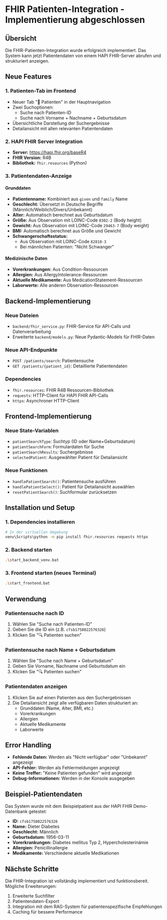 # FHIR Patienten-Integration - Implementierung abgeschlossen

## Übersicht

Die FHIR-Patienten-Integration wurde erfolgreich implementiert. Das System kann jetzt Patientendaten von einem HAPI FHIR-Server abrufen und strukturiert anzeigen.

## Neue Features

### 1. Patienten-Tab im Frontend
- Neuer Tab "🏥 Patienten" in der Hauptnavigation
- Zwei Suchoptionen:
  - Suche nach Patienten-ID
  - Suche nach Vorname + Nachname + Geburtsdatum
- Übersichtliche Darstellung der Suchergebnisse
- Detailansicht mit allen relevanten Patientendaten

### 2. HAPI FHIR Server Integration
- **Server:** https://hapi.fhir.org/baseR4
- **FHIR Version:** R4B
- **Bibliothek:** `fhir.resources` (Python)

### 3. Patientendaten-Anzeige

#### Grunddaten
- **Patientenname:** Kombiniert aus `given` und `family` Name
- **Geschlecht:** Übersetzt in Deutsche Begriffe (Männlich/Weiblich/Divers/Unbekannt)
- **Alter:** Automatisch berechnet aus Geburtsdatum
- **Größe:** Aus Observation mit LOINC-Code `8302-2` (Body height)
- **Gewicht:** Aus Observation mit LOINC-Code `29463-7` (Body weight)
- **BMI:** Automatisch berechnet aus Größe und Gewicht
- **Schwangerschaftsstatus:** 
  - Aus Observation mit LOINC-Code `82810-3`
  - Bei männlichen Patienten: "Nicht Schwanger"

#### Medizinische Daten
- **Vorerkrankungen:** Aus Condition-Ressourcen
- **Allergien:** Aus AllergyIntolerance-Ressourcen  
- **Aktuelle Medikamente:** Aus MedicationStatement-Ressourcen
- **Laborwerte:** Alle anderen Observation-Ressourcen

## Backend-Implementierung

### Neue Dateien
- `backend/fhir_service.py`: FHIR-Service für API-Calls und Datenverarbeitung
- Erweiterte `backend/models.py`: Neue Pydantic-Models für FHIR-Daten

### Neue API-Endpunkte
- `POST /patients/search`: Patientensuche
- `GET /patients/{patient_id}`: Detaillierte Patientendaten

### Dependencies
- `fhir.resources`: FHIR R4B Ressourcen-Bibliothek
- `requests`: HTTP-Client für HAPI FHIR API-Calls
- `httpx`: Asynchroner HTTP-Client

## Frontend-Implementierung

### Neue State-Variablen
- `patientSearchType`: Suchtyp (ID oder Name+Geburtsdatum)
- `patientSearchForm`: Formulardaten für Suche
- `patientSearchResults`: Suchergebnisse
- `selectedPatient`: Ausgewählter Patient für Detailansicht

### Neue Funktionen
- `handlePatientSearch()`: Patientensuche ausführen
- `handlePatientSelect()`: Patient für Detailansicht auswählen
- `resetPatientSearch()`: Suchformular zurücksetzen

## Installation und Setup

### 1. Dependencies installieren
```bash
# In der virtuellen Umgebung
venv\Scripts\python -m pip install fhir.resources requests httpx
```

### 2. Backend starten
```bash
.\start_backend_venv.bat
```

### 3. Frontend starten (neues Terminal)
```bash
.\start_frontend.bat
```

## Verwendung

### Patientensuche nach ID
1. Wählen Sie "Suche nach Patienten-ID"
2. Geben Sie die ID ein (z.B. `cfsb1758022576326`)
3. Klicken Sie "🔍 Patienten suchen"

### Patientensuche nach Name + Geburtsdatum
1. Wählen Sie "Suche nach Name + Geburtsdatum"
2. Geben Sie Vorname, Nachname und Geburtsdatum ein
3. Klicken Sie "🔍 Patienten suchen"

### Patientendaten anzeigen
1. Klicken Sie auf einen Patienten aus den Suchergebnissen
2. Die Detailansicht zeigt alle verfügbaren Daten strukturiert an:
   - Grunddaten (Name, Alter, BMI, etc.)
   - Vorerkrankungen
   - Allergien  
   - Aktuelle Medikamente
   - Laborwerte

## Error Handling

- **Fehlende Daten:** Werden als "Nicht verfügbar" oder "Unbekannt" angezeigt
- **API-Fehler:** Werden als Fehlermeldungen angezeigt
- **Keine Treffer:** "Keine Patienten gefunden" wird angezeigt
- **Debug-Informationen:** Werden in der Konsole ausgegeben

## Beispiel-Patientendaten

Das System wurde mit dem Beispielpatient aus der HAPI FHIR Demo-Datenbank getestet:
- **ID:** `cfsb1758022576326`  
- **Name:** Dieter Diabetes
- **Geschlecht:** Männlich
- **Geburtsdatum:** 1956-03-11
- **Vorerkrankungen:** Diabetes mellitus Typ 2, Hypercholesterinämie
- **Allergien:** Penicillinallergie
- **Medikamente:** Verschiedene aktuelle Medikationen

## Nächste Schritte

Die FHIR-Integration ist vollständig implementiert und funktionsbereit. Mögliche Erweiterungen:
1. Erweiterte Suchfilter
2. Patientendaten-Export
3. Integration mit dem RAG-System für patientenspezifische Empfehlungen
4. Caching für bessere Performance